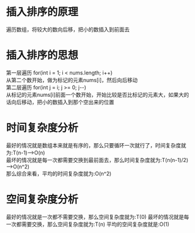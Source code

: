# 插入排序的原理
遍历数组，将较大的数向后移，把小的数插入到前面去
# 插入排序的思想
第一层遍历 for(int i = 1; i < nums.length; i++)<br>
从第二个数开始，做为标记的元素nums[i]，然后向后移动<br>
第二层遍历 for(int j = i; j >= 0; j--)<br>
从标记的元素nums[i]前面一个数开始，开始比较是否比标记的元素大，如果大的话向后移动，把小的数插入到那个空出来的位置<br>
# 时间复杂度分析
最好的情况就是数组本来就是有序的，那么只要循环一次就行了，时间复杂度就为:T(n-1)——>O(n)<br>
最坏的情况就是每一次都需要交换到最前面去，那么时间复杂度就为:T(n(n-1)/2)——>O(n^2)<br>
那么综合来看，平均的时间复杂度就为:O(n^2)
# 空间复杂度分析
最好的情况就是一次都不需要交换，那么空间复杂度就为:T(0)
最坏的情况就是每一次都需要交换，那么空间复杂度就为:T(n)
平均的空间复杂度就是:O(1)
